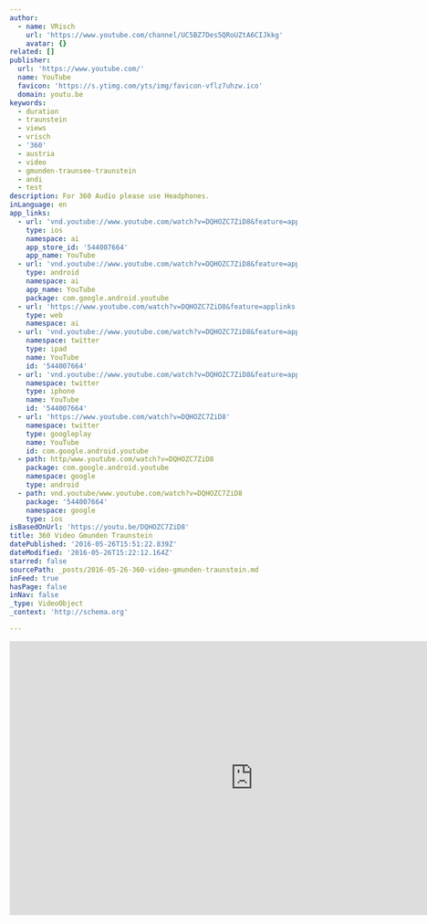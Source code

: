 ```yaml
---
author:
  - name: VRisch
    url: 'https://www.youtube.com/channel/UC5BZ7Des5QRoUZtA6CIJkkg'
    avatar: {}
related: []
publisher:
  url: 'https://www.youtube.com/'
  name: YouTube
  favicon: 'https://s.ytimg.com/yts/img/favicon-vflz7uhzw.ico'
  domain: youtu.be
keywords:
  - duration
  - traunstein
  - views
  - vrisch
  - '360'
  - austria
  - video
  - gmunden-traunsee-traunstein
  - andi
  - test
description: For 360 Audio please use Headphones.
inLanguage: en
app_links:
  - url: 'vnd.youtube://www.youtube.com/watch?v=DQHOZC7ZiD8&feature=applinks'
    type: ios
    namespace: ai
    app_store_id: '544007664'
    app_name: YouTube
  - url: 'vnd.youtube://www.youtube.com/watch?v=DQHOZC7ZiD8&feature=applinks'
    type: android
    namespace: ai
    app_name: YouTube
    package: com.google.android.youtube
  - url: 'https://www.youtube.com/watch?v=DQHOZC7ZiD8&feature=applinks'
    type: web
    namespace: ai
  - url: 'vnd.youtube://www.youtube.com/watch?v=DQHOZC7ZiD8&feature=applinks'
    namespace: twitter
    type: ipad
    name: YouTube
    id: '544007664'
  - url: 'vnd.youtube://www.youtube.com/watch?v=DQHOZC7ZiD8&feature=applinks'
    namespace: twitter
    type: iphone
    name: YouTube
    id: '544007664'
  - url: 'https://www.youtube.com/watch?v=DQHOZC7ZiD8'
    namespace: twitter
    type: googleplay
    name: YouTube
    id: com.google.android.youtube
  - path: http/www.youtube.com/watch?v=DQHOZC7ZiD8
    package: com.google.android.youtube
    namespace: google
    type: android
  - path: vnd.youtube/www.youtube.com/watch?v=DQHOZC7ZiD8
    package: '544007664'
    namespace: google
    type: ios
isBasedOnUrl: 'https://youtu.be/DQHOZC7ZiD8'
title: 360 Video Gmunden Traunstein
datePublished: '2016-05-26T15:51:22.839Z'
dateModified: '2016-05-26T15:22:12.164Z'
starred: false
sourcePath: _posts/2016-05-26-360-video-gmunden-traunstein.md
inFeed: true
hasPage: false
inNav: false
_type: VideoObject
_context: 'http://schema.org'

---
```

<iframe src="https://cdn.embedly.com/widgets/media.html?src=https%3A%2F%2Fwww.youtube.com%2Fembed%2FDQHOZC7ZiD8%3Ffeature%3Doembed&amp;url=http%3A%2F%2Fwww.youtube.com%2Fwatch%3Fv%3DDQHOZC7ZiD8&amp;image=https%3A%2F%2Fi.ytimg.com%2Fvi%2FDQHOZC7ZiD8%2Fhqdefault.jpg&amp;key=b7d04c9b404c499eba89ee7072e1c4f7&amp;type=text%2Fhtml&amp;schema=youtube" width="854" height="480" scrolling="no" frameborder="0" allowfullscreen="" style=""></iframe>